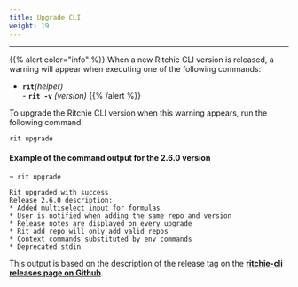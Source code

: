 ```yaml
---
title: Upgrade CLI
weight: 19
---
```


---

{{% alert color="info" %}}
When a new Ritchie CLI version is released, a warning will appear when executing one of the following commands:

- **`rit`**_\(helper\)  
-_ **`rit -v`** _\(version\)_
{{% /alert %}}

To upgrade the Ritchie CLI version when this warning appears, run the following command: 

```text
rit upgrade
```

#### Example of the command output for the 2.6.0 version

```text
➜ rit upgrade

Rit upgraded with success
Release 2.6.0 description:
* Added multiselect input for formulas
* User is notified when adding the same repo and version
* Release notes are displayed on every upgrade
* Rit add repo will only add valid repos
* Context commands substituted by env commands
* Deprecated stdin
```

This output is based on the description of the release tag on the [**ritchie-cli releases page on Github**](https://github.com/ZupIT/ritchie-cli/releases).
